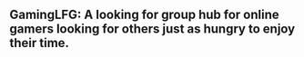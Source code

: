 ## GamingLFG: A looking for group hub for online gamers looking for others just as hungry to enjoy their time.
